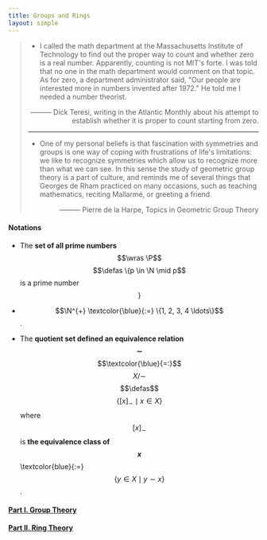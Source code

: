 ```yaml
---
title: Groups and Rings
layout: simple
---
```


> - I called the math department at the Massachusetts Institute of Technology to find out the proper way to count and whether zero is a real number. Apparently, counting is not MIT's forte. I was told that no one in the math department would comment on that topic. As for zero, a department administrator said, "Our people are interested more in numbers invented after 1972." He told me I needed a number theorist.
>
> <p align="right"> ——— Dick Teresi, writing in the Atlantic Monthly about his attempt to establish whether it is proper to count starting from zero. </p>
>
> ---
>
> - One of my personal beliefs is that fascination with symmetries and groups is one way of coping with frustrations of life's limitations: we like to recognize symmetries which allow us to recognize more than what we can see. In this sense the study of geometric group theory is a part of culture, and reminds me of several things that Georges de Rham practiced on many occasions, such as teaching mathematics, reciting Mallarmé, or greeting a friend.
>
>  <p align="right"> ——— Pierre de la Harpe, Topics in Geometric Group Theory </p>

#### Notations

- The **set of all prime numbers** $$\wras \P$$ $$\defas \{p \in \N \mid p$$ is a prime number $$\}$$

- $$\N^{+} \textcolor{\blue}{:=} \{1, 2, 3, 4 \ldots\}$$.

- The **quotient set defined an equivalence relation $$\sim$$** $$\textcolor{\blue}{=:}$$ $$X / \sim$$ $$\defas$$ $$\left\{[x]_\sim \mid x \in X\right\}$$ where $$[x]_\sim$$ is **the equivalence class of $$x$$** \textcolor{blue}{:=} $$\{y\in X \mid y \sim x\}$$.

#### [Part I. Group Theory](/study/Imperial_mathematics/year_2/Groups_and_Rings/Part_I_Group_Theory/main)

#### [Part II. Ring Theory]()